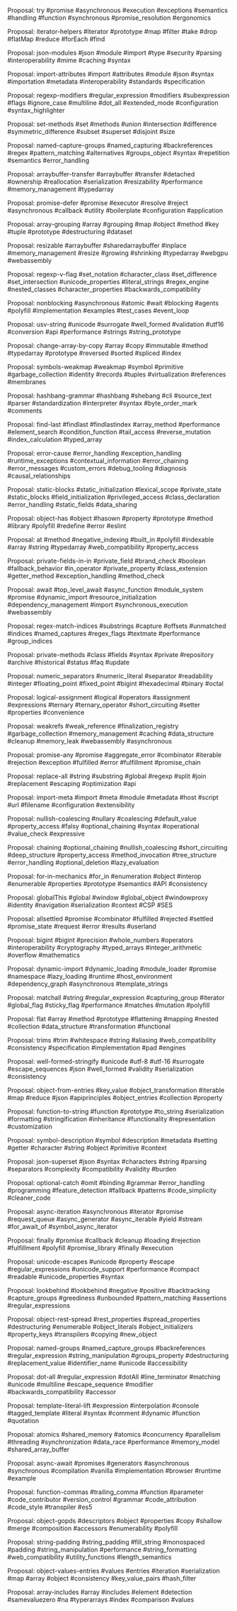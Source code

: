 
Proposal: try 
 #promise #asynchronous #execution #exceptions #semantics #handling #function #synchronous #promise_resolution #ergonomics

Proposal: iterator-helpers 
 #iterator #prototype #map #filter #take #drop #flatMap #reduce #forEach #find

Proposal: json-modules 
 #json #module #import #type #security #parsing #interoperability #mime #caching #syntax

Proposal: import-attributes 
 #import #attributes #module #json #syntax #importation #metadata #interoperability #standards #specification

Proposal: regexp-modifiers 
 #regular_expression #modifiers #subexpression #flags #ignore_case #multiline #dot_all #extended_mode #configuration #syntax_highlighter

Proposal: set-methods 
 #set #methods #union #intersection #difference #symmetric_difference #subset #superset #disjoint #size

Proposal: named-capture-groups 
 #named_capturing #backreferences #regex #pattern_matching #alternatives #groups_object #syntax #repetition #semantics #error_handling

Proposal: arraybuffer-transfer 
 #arraybuffer #transfer #detached #ownership #reallocation #serialization #resizability #performance #memory_management #typedarray

Proposal: promise-defer 
 #promise #executor #resolve #reject #asynchronous #callback #utility #boilerplate #configuration #application

Proposal: array-grouping 
 #array #grouping #map #object #method #key #tuple #prototype #destructuring #dataset

Proposal: resizable 
 #arraybuffer #sharedarraybuffer #inplace #memory_management #resize #growing #shrinking #typedarray #webgpu #webassembly

Proposal: regexp-v-flag 
 #set_notation #character_class #set_difference #set_intersection #unicode_properties #literal_strings #regex_engine #nested_classes #character_properties #backwards_compatibility

Proposal: nonblocking 
 #asynchronous #atomic #wait #blocking #agents #polyfill #implementation #examples #test_cases #event_loop

Proposal: usv-string 
 #unicode #surrogate #well_formed #validation #utf16 #conversion #api #performance #strings #string_prototype

Proposal: change-array-by-copy 
 #array #copy #immutable #method #typedarray #prototype #reversed #sorted #spliced #index

Proposal: symbols-weakmap 
 #weakmap #symbol #primitive #garbage_collection #identity #records #tuples #virtualization #references #membranes

Proposal: hashbang-grammar 
 #hashbang #shebang #cli #source_text #parser #standardization #interpreter #syntax #byte_order_mark #comments

Proposal: find-last 
 #findlast #findlastindex #array_method #performance #element_search #condition_function #tail_access #reverse_mutation #index_calculation #typed_array

Proposal: error-cause 
 #error_handling #exception_handling #runtime_exceptions #contextual_information #error_chaining #error_messages #custom_errors #debug_tooling #diagnosis #causal_relationships

Proposal: static-blocks 
 #static_initialization #lexical_scope #private_state #static_blocks #field_initialization #privileged_access #class_declaration #error_handling #static_fields #data_sharing

Proposal: object-has 
 #object #hasown #property #prototype #method #library #polyfill #redefine #error #eslint

Proposal: at 
 #method #negative_indexing #built_in #polyfill #indexable #array #string #typedarray #web_compatibility #property_access

Proposal: private-fields-in-in 
 #private_field #brand_check #boolean #fallback_behavior #in_operator #private_property #class_extension #getter_method #exception_handling #method_check

Proposal: await 
 #top_level_await #async_function #module_system #promise #dynamic_import #resource_initialization #dependency_management #import #synchronous_execution #webassembly

Proposal: regex-match-indices 
 #substrings #capture #offsets #unmatched #indices #named_captures #regex_flags #textmate #performance #group_indices

Proposal: private-methods 
 #class #fields #syntax #private #repository #archive #historical #status #faq #update

Proposal: numeric_separators 
 #numeric_literal #separator #readability #integer #floating_point #fixed_point #bigint #hexadecimal #binary #octal

Proposal: logical-assignment 
 #logical #operators #assignment #expressions #ternary #ternary_operator #short_circuiting #setter #properties #convenience

Proposal: weakrefs 
 #weak_reference #finalization_registry #garbage_collection #memory_management #caching #data_structure #cleanup #memory_leak #webassembly #asynchronous

Proposal: promise-any 
 #promise #aggregate_error #combinator #iterable #rejection #exception #fulfilled #error #fulfillment #promise_chain

Proposal: replace-all 
 #string #substring #global #regexp #split #join #replacement #escaping #optimization #api

Proposal: import-meta 
 #import #meta #module #metadata #host #script #url #filename #configuration #extensibility

Proposal: nullish-coalescing 
 #nullary #coalescing #default_value #property_access #falsy #optional_chaining #syntax #operational #value_check #expressive

Proposal: chaining 
 #optional_chaining #nullish_coalescing #short_circuiting #deep_structure #property_access #method_invocation #tree_structure #error_handling #optional_deletion #lazy_evaluation

Proposal: for-in-mechanics 
 #for_in #enumeration #object #interop #enumerable #properties #prototype #semantics #API #consistency

Proposal: globalThis 
 #global #window #global_object #windowproxy #identity #navigation #serialization #context #CSP #SES

Proposal: allsettled 
 #promise #combinator #fulfilled #rejected #settled #promise_state #request #error #results #userland

Proposal: bigint 
 #bigint #precision #whole_numbers #operators #interoperability #cryptography #typed_arrays #integer_arithmetic #overflow #mathematics

Proposal: dynamic-import 
 #dynamic_loading #module_loader #promise #namespace #lazy_loading #runtime #host_environment #dependency_graph #asynchronous #template_strings

Proposal: matchall 
 #string #regular_expression #capturing_group #iterator #global_flag #sticky_flag #performance #matches #mutation #polyfill

Proposal: flat 
 #array #method #prototype #flattening #mapping #nested #collection #data_structure #transformation #functional

Proposal: trims 
 #trim #whitespace #string #aliasing #web_compatibility #consistency #specification #implementation #pad #engines

Proposal: well-formed-stringify 
 #unicode #utf-8 #utf-16 #surrogate #escape_sequences #json #well_formed #validity #serialization #consistency

Proposal: object-from-entries 
 #key_value #object_transformation #iterable #map #reduce #json #apiprinciples #object_entries #collection #property

Proposal: function-to-string 
 #function #prototype #to_string #serialization #formatting #stringification #inheritance #functionality #representation #customization

Proposal: symbol-description 
 #symbol #description #metadata #setting #getter #character #string #object #primitive #context

Proposal: json-superset 
 #json #syntax #characters #string #parsing #separators #complexity #compatibility #validity #burden

Proposal: optional-catch 
 #omit #binding #grammar #error_handling #programming #feature_detection #fallback #patterns #code_simplicity #cleaner_code

Proposal: async-iteration 
 #asynchronous #iterator #promise #request_queue #async_generator #async_iterable #yield #stream #for_await_of #symbol_async_iterator

Proposal: finally 
 #promise #callback #cleanup #loading #rejection #fulfillment #polyfill #promise_library #finally #execution

Proposal: unicode-escapes 
 #unicode #property #escape #regular_expressions #unicode_support #performance #compact #readable #unicode_properties #syntax

Proposal: lookbehind 
 #lookbehind #negative #positive #backtracking #capture_groups #greediness #unbounded #pattern_matching #assertions #regular_expressions

Proposal: object-rest-spread 
 #rest_properties #spread_properties #destructuring #enumerable #object_literals #object_initializers #property_keys #transpilers #copying #new_object

Proposal: named-groups 
 #named_capture_groups #backreferences #regular_expression #string_manipulation #groups_property #destructuring #replacement_value #identifier_name #unicode #accessibility

Proposal: dot-all 
 #regular_expression #dotAll #line_terminator #matching #unicode #multiline #escape_sequence #modifier #backwards_compatibility #accessor

Proposal: template-literal-lift 
 #expression #interpolation #console #tagged_template #literal #syntax #comment #dynamic #function #quotation

Proposal: atomics 
 #shared_memory #atomics #concurrency #parallelism #threading #synchronization #data_race #performance #memory_model #shared_array_buffer

Proposal: async-await 
 #promises #generators #asynchronous #synchronous #compilation #vanilla #implementation #browser #runtime #example

Proposal: function-commas 
 #trailing_comma #function #parameter #code_contributor #version_control #grammar #code_attribution #code_style #transpiler #es5

Proposal: object-gopds 
 #descriptors #object #properties #copy #shallow #merge #composition #accessors #enumerability #polyfill

Proposal: string-padding 
 #string_padding #fill_string #monospaced #padding #string_manipulation #performance #string_formatting #web_compatibility #utility_functions #length_semantics

Proposal: object-values-entries 
 #values #entries #iteration #serialization #map #array #object #consistency #key_value_pairs #hash_filter

Proposal: array-includes 
 #array #includes #element #detection #samevaluezero #na #typerarrays #index #comparison #values

